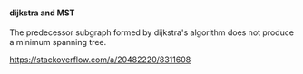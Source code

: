 #### dijkstra and MST
The predecessor subgraph formed by dijkstra's algorithm
does not produce a minimum spanning tree.

https://stackoverflow.com/a/20482220/8311608

